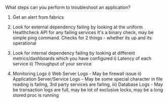 What steps can you perform to troubleshoot an application?

1. Get an alert from fabrics

2. Look for external dependency failing by looking at the uniform Healthcheck API for any failing services
   It's a binary check, may be simple ping command. Checks for 2 things - whether its up and its operational
   
3. Look for internal dependency failing by looking at different metrics/dashboards which you have configured
   i)  Latency of each service
   ii) Throughput of your service
   
4. Monitoring Logs
   i) Web Server Logs - May be firewall issue
   ii) Application Server/Service Logs - May be some special character in file reading is failing, 3rd party services are failing, 
   iii) Database Logs - May be transaction logs are full, may be lot of exclusive locks, may be a long stored proc is running

